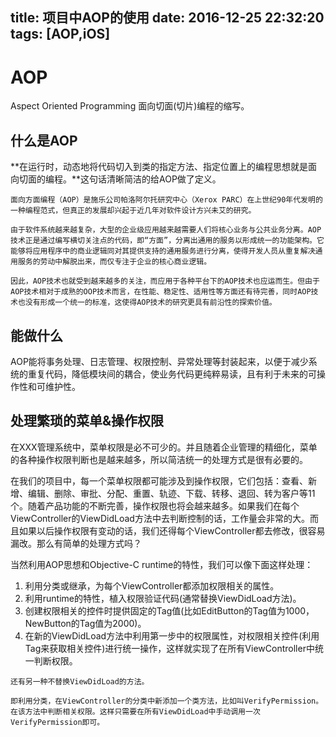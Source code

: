 title: 项目中AOP的使用
date: 2016-12-25 22:32:20
tags: [AOP,iOS]
---
# AOP
Aspect Oriented Programming 面向切面(切片)编程的缩写。

## 什么是AOP
**在运行时，动态地将代码切入到类的指定方法、指定位置上的编程思想就是面向切面的编程。**这句话清晰简洁的给AOP做了定义。

```
面向方面编程（AOP）是施乐公司帕洛阿尔托研究中心（Xerox PARC）在上世纪90年代发明的一种编程范式，但真正的发展却兴起于近几年对软件设计方兴未艾的研究。

由于软件系统越来越复杂，大型的企业级应用越来越需要人们将核心业务与公共业务分离。AOP技术正是通过编写横切关注点的代码，即“方面”，分离出通用的服务以形成统一的功能架构。它能够将应用程序中的商业逻辑同对其提供支持的通用服务进行分离，使得开发人员从重复解决通用服务的劳动中解脱出来，而仅专注于企业的核心商业逻辑。

因此，AOP技术也就受到越来越多的关注，而应用于各种平台下的AOP技术也应运而生。但由于AOP技术相对于成熟的OOP技术而言，在性能、稳定性、适用性等方面还有待完善，同时AOP技术也没有形成一个统一的标准，这使得AOP技术的研究更具有前沿性的探索价值。
```

## 能做什么
AOP能将事务处理、日志管理、权限控制、异常处理等封装起来，以便于减少系统的重复代码，降低模块间的耦合，使业务代码更纯粹易读，且有利于未来的可操作性和可维护性。

## 处理繁琐的菜单&操作权限
在XXX管理系统中，菜单权限是必不可少的。并且随着企业管理的精细化，菜单的各种操作权限判断也是越来越多，所以简洁统一的处理方式是很有必要的。

在我们的项目中，每一个菜单权限都可能涉及到操作权限，它们包括：查看、新增、编辑、删除、审批、分配、重置、轨迹、下载、转移、退回、转为客户等11个。随着产品功能的不断完善，操作权限也将会越来越多。如果我们在每个ViewController的ViewDidLoad方法中去判断控制的话，工作量会非常的大。而且如果以后操作权限有变动的话，我们还得每个ViewController都去修改，很容易漏改。那么有简单的处理方式吗？

当然利用AOP思想和Objective-C runtime的特性，我们可以像下面这样处理：

1. 利用分类或继承，为每个ViewController都添加权限相关的属性。
2. 利用runtime的特性，植入权限验证代码(通常替换ViewDidLoad方法)。
3. 创建权限相关的控件时提供固定的Tag值(比如EditButton的Tag值为1000，NewButton的Tag值为2000)。
4. 在新的ViewDidLoad方法中利用第一步中的权限属性，对权限相关控件(利用Tag来获取相关控件)进行统一操作，这样就实现了在所有ViewController中统一判断权限。

```
还有另一种不替换ViewDidLoad的方法。

即利用分类，在ViewController的分类中新添加一个类方法，比如叫VerifyPermission。在该方法中判断相关权限。这样只需要在所有ViewDidLoad中手动调用一次VerifyPermission即可。
```
